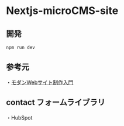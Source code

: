 # Nextjs-microCMS-site

## 開発

```bash
npm run dev
```

## 参考元

・[モダンWebサイト制作入門](https://www.shoeisha.co.jp/book/detail/9784798183664)

## contact フォームライブラリ

・HubSpot
